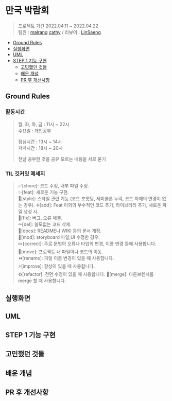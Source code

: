 # 만국 박람회
> 프로젝트 기간 2022.04.11 ~ 2022.04.22  
팀원 : [malrang](https://github.com/kinggoguma) [cathy](https://github.com/cathy171/ios-exposition-universelle) / 리뷰어 : [LinSaeng](https://github.com/jungseungyeo)

- [Ground Rules](#ground-rules)
- [실행화면](#실행화면)
- [UML](#uml)
- [STEP 1 기능 구현](#step-1-기능-구현)
    + [고민했던 것들](#고민했던-것들)
    + [배운 개념](#배운-개념)
    + [PR 후 개선사항](#pr-후-개선사항)

## Ground Rules
### 활동시간
>월, 화, 목, 금 : 11시 ~ 22시   
수요일 : 개인공부  
>
>점심시간 : 13시 ~ 14시  
저녁시간 : 18시 ~ 20시  
>
>전날 공부한 것을 공유
모르는 내용을 서로 묻기

### TIL 깃커밋 메세지
>✅[chore]: 코드 수정, 내부 파일 수정.  
✨[feat]: 새로운 기능 구현.  
📐[style]: 스타일 관련 기능.(코드 포맷팅, 세미콜론 누락, 코드 자체의 변경이 없는 경우). 
➕[add]: Feat 이외의 부수적인 코드 추가, 라이브러리 추가, 새로운 파일 생성 시.  
🔨[fix]: 버그, 오류 해결.  
⚰️[del]: 쓸모없는 코드 삭제.  
📝[docs]: README나 WIKI 등의 문서 개정.  
💄[mod]: storyboard 파일,UI 수정한 경우.  
✏️[correct]: 주로 문법의 오류나 타입의 변경, 이름 변경 등에 사용합니다.  
🚚[move]: 프로젝트 내 파일이나 코드의 이동.  
⏪️[rename]: 파일 이름 변경이 있을 때 사용합니다.  
⚡️[improve]: 향상이 있을 때 사용합니다.  
♻️[refactor]: 전면 수정이 있을 때 사용합니다. 
🔀[merge]: 다른브렌치를 merge 할 때 사용합니다.  

## 실행화면

## UML

## STEP 1 기능 구현

## 고민했던 것들

## 배운 개념

## PR 후 개선사항
